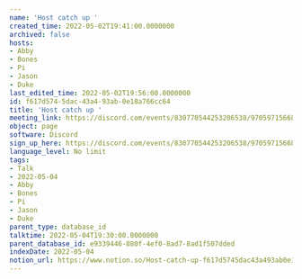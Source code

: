 ```yaml
---
name: 'Host catch up '
created_time: 2022-05-02T19:41:00.0000000
archived: false
hosts:
- Abby
- Bones
- Pi
- Jason
- Duke
last_edited_time: 2022-05-02T19:56:00.0000000
id: f617d574-5dac-43a4-93ab-0e18a766cc64
title: 'Host catch up '
meeting_link: https://discord.com/events/830770544253206538/970597156681568276
object: page
software: Discord
sign_up_here: https://discord.com/events/830770544253206538/970597156681568276
language_level: No limit
tags:
- Talk
- 2022-05-04
- Abby
- Bones
- Pi
- Jason
- Duke
parent_type: database_id
talktime: 2022-05-04T19:30:00.0000000
parent_database_id: e9339446-880f-4ef0-8ad7-8ad1f507dded
indexDate: 2022-05-04
notion_url: https://www.notion.so/Host-catch-up-f617d5745dac43a493ab0e18a766cc64
---
```





